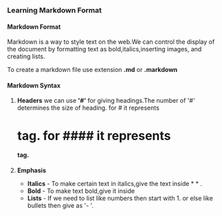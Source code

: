 ### Learning Markdown Format

#### Markdown Format

Markdown is a way to style text on the web.We can control the display of the document by formatting text as bold,italics,inserting images, and creating lists.

To create a markdown file use extension **.md** or **.markdown**

#### Markdown Syntax

1. **Headers**
	we can use **'#'** for giving headings.The number of '#' determines the size of heading.
	for # it represents <h1> tag.
	for #### it represents <h4> tag.

2. **Emphasis** 
   - **Italics** - To make certain text in italics,give the text inside *<Text to be shown in Italics> * .
   - **Bold** - To make text bold,give it inside
   - **Lists** - If we need to list like numbers then start with 1. or else like bullets then give as '- '.

